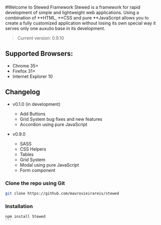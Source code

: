 #Welcome to Stewed Framework 
Stewed is a framework for rapid development of simple and lightweight web applications.
Using a combination of **HTML, **CSS and pure **JavaScript allows you to create a fully customized application without losing its own special way it serves only one auxulio base in its development.

> Current version: 0.9.10

## Supported Browsers:
- Chrome 35+
- Firefox 31+
- Internet Explorer 10

## Changelog
- v0.1.0 (in development)
	- Add Buttons
	- Grid System bug fixes and new features
	- Accordion using pure JavaScript

- v0.9.0
	- SASS
	- CSS Helpers
	- Tables 
	- Grid System
	- Modal using pure JavaScript
	- Form component

### Clone the repo using Git

```bash
git clone https://github.com/maurovieirareis/stewed
```

### Installation

``````bash
npm install Stewed
```

